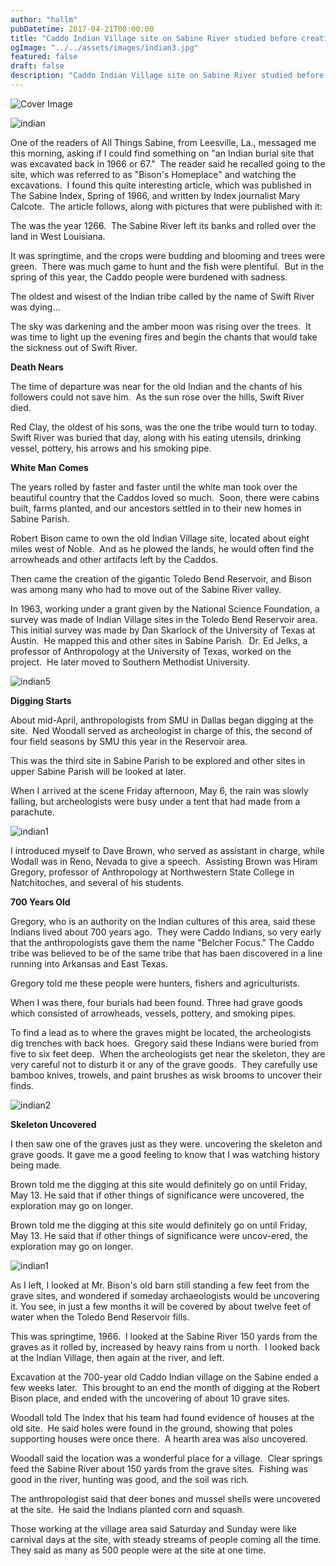 ```yaml
---
author: "hallm"
pubDatetime: 2017-04-21T00:00:00
title: "Caddo Indian Village site on Sabine River studied before creation of Toledo Bend"
ogImage: "../../assets/images/indian3.jpg"
featured: false
draft: false
description: "Caddo Indian Village site on Sabine River studied before creation of Toledo Bend"
---
```


![Cover Image](@assets/images/indian3.jpg)

![indian](@assets/images//indian.jpg)

One of the readers of All Things Sabine, from Leesville, La., messaged me this morning, asking if I could find something on "an Indian burial site that was excavated back in 1966 or 67."  The reader said he recalled going to the site, which was referred to as "Bison's Homeplace" and watching the excavations.  I found this quite interesting article, which was published in The Sabine Index, Spring of 1966, and written by Index journalist Mary Calcote.  The article follows, along with pictures that were published with it:

The was the year 1266.  The Sabine River left its banks and rolled over the land in West Louisiana.

It was springtime, and the crops were budding and blooming and trees were green.  There was much game to hunt and the fish were plentiful.  But in the spring of this year, the Caddo people were burdened with sadness.

The oldest and wisest of the Indian tribe called by the name of Swift River was dying...

The sky was darkening and the amber moon was rising over the trees.  It was time to light up the evening fires and begin the chants that would take the sickness out of Swift River.

**Death Nears**

The time of departure was near for the old Indian and the chants of his followers could not save him.  As the sun rose over the hills, Swift River died.

Red Clay, the oldest of his sons, was the one the tribe would turn to today.  Swift River was buried that day, along with his eating utensils, drinking vessel, pottery, his arrows and his smoking pipe.

**White Man Comes**

The years rolled by faster and faster until the white man took over the beautiful country that the Caddos loved so much.  Soon, there were cabins built, farms planted, and our ancestors settled in to their new homes in Sabine Parish.

Robert Bison came to own the old Indian Village site, located about eight miles west of Noble.  And as he plowed the lands, he would often find the arrowheads and other artifacts left by the Caddos.

Then came the creation of the gigantic Toledo Bend Reservoir, and Bison was among many who had to move out of the Sabine River valley.

In 1963, working under a grant given by the National Science Foundation, a survey was made of Indian Village sites in the Toledo Bend Reservoir area.  This initial survey was made by Dan Skarlock of the University of Texas at Austin.  He mapped this and other sites in Sabine Parish.  Dr. Ed Jelks, a professor of Anthropology at the University of Texas, worked on the project.  He later moved to Southern Methodist University.

![indian5](@assets/images//indian5.jpg)

**Digging Starts**

About mid-April, anthropologists from SMU in Dallas began digging at the site.  Ned Woodall served as archeologist in charge of this, the second of four field seasons by SMU this year in the Reservoir area.

This was the third site in Sabine Parish to be explored and other sites in upper Sabine Parish will be looked at later.

When I arrived at the scene Friday afternoon, May 6, the rain was slowly falling, but archeologists were busy under a tent that had made from a parachute.

![indian1](@assets/images//indian1.jpg)

I introduced myself to Dave Brown, who served as assistant in charge, while Wodall was in Reno, Nevada to give a speech.  Assisting Brown was Hiram Gregory, professor of Anthropology at Northwestern State College in Natchitoches, and several of his students.

**700 Years Old**

Gregory, who is an authority on the Indian cultures of this area, said these Indians lived about 700 years ago.  They were Caddo Indians, so very early that the anthropologists gave them the name "Belcher Focus." The Caddo tribe was believed to be of the same tribe that has baen discovered in a line running into Arkansas and East Texas.

Gregory told me these people were hunters, fishers and agriculturists.

When I was there, four burials had been found. Three had grave goods which consisted of arrowheads, vessels, pottery, and smoking pipes.

To find a lead as to where the graves might be located, the archeologists dig trenches with back hoes.  Gregory said these Indians were buried from five to six feet deep.  When the archeologists get near the skeleton, they are very careful not to disturb it or any of the grave goods.  They carefully use bamboo knives, trowels, and paint brushes as wisk brooms to uncover their finds.

![indian2](@assets/images//indian2.jpg)

**Skeleton Uncovered**

I then saw one of the graves just as they were. uncovering the skeleton and grave goods. It gave me a good feeling to know that I was watching history being made.

Brown told me the digging at this site would definitely go on until Friday, May 13. He said that if other things of significance were uncovered, the exploration may go on longer.

Brown told me the digging at this site would definitely go on until Friday, May 13. He said that if other things of significance were uncov-ered, the exploration may go on longer.

![indian1](@assets/images//indian1.jpg)

As I left, I looked at Mr. Bison's old barn still standing a few feet from the grave sites, and wondered if someday archaeologists would be uncovering it. You see, in just a few months it will be covered by about twelve feet of water when the Toledo Bend Reservoir fills.

This was springtime, 1966.  I looked at the Sabine River 150 yards from the graves as it rolled by, increased by heavy rains from u north.  I looked back at the Indian Village, then again at the river, and left.

Excavation at the 700-year old Caddo Indian village on the Sabine ended a few weeks later.  This brought to an end the month of digging at the Robert Bison place, and ended with the uncovering of about 10 grave sites.

Woodall told The Index that his team had found evidence of houses at the old site.  He said holes were found in the ground, showing that poles supporting houses were once there.  A hearth area was also uncovered.

Woodall said the location was a wonderful place for a village.  Clear springs feed the Sabine River about 150 yards from the grave sites.  Fishing was good in the river, hunting was good, and the soil was rich.

The anthropologist said that deer bones and mussel shells were uncovered at the site.  He said the Indians planted corn and squash.

Those working at the village area said Saturday and Sunday were like carnival days at the site, with steady streams of people coming all the time.  They said as many as 500 people were at the site at one time.
